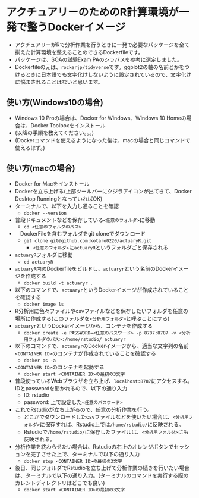 # アクチュアリーのためのR計算環境が一発で整うDockerイメージ
- アクチュアリーがRで分析作業を行うときに一発で必要なパッケージを全て揃えた計算環境を整えることのできるDockerfileです。
- パッケージは、SOAの試験Exam PAのシラバスを参考に選定しました。
- Dockerfileの元は、`rockerjp/tidyverse`です。ggplot2の軸の名前とかをつけるときに日本語でも文字化けしないように設定されているので、文字化けに悩まされることはないと思います。

## 使い方(Windows10の場合)
- Windows 10 Proの場合は、Docker for Windows、Windows 10 Homeの場合は、Docker Toolboxをインストール
- (以降の手順を教えてください。。。)
- (Dockerコマンドを使えるようになった後は、macの場合と同じコマンドで使えるはず。)

## 使い方(macの場合)
- Docker for Macをインストール
- Dockerを立ち上げる(上部ツールバーにクジラアイコンが出てきて、Docker Desktop RunningとなっていればOK)
- ターミナルで、以下を入力し通ることを確認
    - `docker --version`
- 普段ドキュメントなどを保存している`<任意のフォルダ>`に移動
    - `cd <任意のフォルダのパス>`
- 　DockerFileを含むフォルダをgit cloneでダウンロード
    - `git clone git@github.com:kotaro0220/actuaryR.git`
        - `<任意のフォルダ>`に`actuaryR`というフォルダごと保存される
- `actuaryR`フォルダに移動
    -  `cd actuaryR`
- `actuaryR`内のDockerfileをビルドし、`actuaryr`という名前のDockerイメージを作成する
    - `docker build -t actuaryr .`
-  以下のコマンドで、`actuaryr`というDockerイメージが作成されていることを確認する
    - `docker image ls`
- R分析用に色々ファイルやcsvファイルなどを保存したいフォルダを任意の場所に作成する(このフォルダを`<分析用フォルダ>`と呼ぶことにする)
- `actuaryr`というDockerイメージから、コンテナを作成する
    - `docker create -e PASSWORD=<任意のパスワード> -p 8787:8787 -v <分析用フォルダのパス>:/home/rstudio/ actuaryr`
- 以下のコマンドで、`actuaryr`のDockerイメージから、適当な文字列の名前`<CONTAINER ID>`のコンテナが作成されていることを確認する
    - `docker ps -a`
- `<CONTAINER ID>`のコンテナを起動する
    - `docker start <CONTAINER ID>の最初の3文字`
- 普段使っているWebブラウザを立ち上げ、`localhost:8787`にアクセスする。IDとpasswordを聞かれるので、以下の通り入力
    - ID: rstudio
    - password: 上で設定した`<任意のパスワード>`
- これでRstudioが立ち上がるので、任意の分析作業を行う。
    - どこかでダウンロードしたcsvファイルなどを使いたい場合は、`<分析用フォルダ>`に保存すれば、Rstudio上では`/home/rstudio/`に反映される。
    - Rstudioで`/home/rstudio/`に保存したファイルは、`<分析用フォルダ>`にも反映される。
- 分析作業を終わらせたい場合は、Rstudioの右上のオレンジボタンでセッションを完了させた上で、ターミナルで以下の通り入力
    - `docker stop <CONTAINER ID>の最初の3文字`
- 後日、同じフォルダでRstudioを立ち上げて分析作業の続きを行いたい場合は、ターミナルで以下の通り入力。(ターミナルのコマンドを実行する際のカレントディレクトリはどこでも良い)
    - `docker start <CONTAINER ID>の最初の3文字`